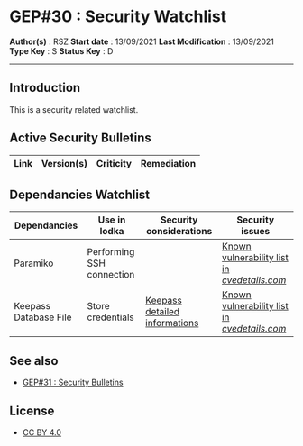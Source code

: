 # GEP#30 : Security Watchlist

__Author(s)__ : RSZ
__Start date__ : 13/09/2021
__Last Modification__ : 13/09/2021
__Type Key__ : S 
__Status Key__ : D

----------------------

## Introduction

This is a security related watchlist.

## Active Security Bulletins

| Link | Version(s) | Criticity | Remediation |
|-|-|-|-|

## Dependancies Watchlist

|Dependancies|Use in lodka|Security considerations|Security issues|
|-|-|-|-|
| Paramiko | Performing SSH connection | | [Known vulnerability list in _cvedetails.com_](https://www.cvedetails.com/vulnerability-list/vendor_id-17787/product_id-44430/Paramiko-Paramiko.html) |
| Keepass Database File | Store credentials | [Keepass detailed informations](https://keepass.info/help/base/security.html) | [Known vulnerability list in _cvedetails.com_](https://www.cvedetails.com/vulnerability-list/vendor_id-12214/product_id-23054/Keepass-Keepass.html) |

## See also

- [GEP#31 : Security Bulletins](./gep-31.md)

## License

- [CC BY 4.0](https://creativecommons.org/licenses/by/4.0/)
